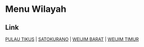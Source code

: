 # Menu Wilayah

## Link

[PULAU TIKUS](https://github.com/gigit-pemilu/pemilu-2024-96-papua-barat-daya/tree/main/pilpres/hitung-suara/sub/96-papua-barat-daya/sub/03-raja-ampat/sub/17-kepulauan-sembilan/sub/2004-pulau-tikus)
 | 
[SATOKURANO](https://github.com/gigit-pemilu/pemilu-2024-96-papua-barat-daya/tree/main/pilpres/hitung-suara/sub/96-papua-barat-daya/sub/03-raja-ampat/sub/17-kepulauan-sembilan/sub/2003-satokurano)
 | 
[WEIJIM BARAT](https://github.com/gigit-pemilu/pemilu-2024-96-papua-barat-daya/tree/main/pilpres/hitung-suara/sub/96-papua-barat-daya/sub/03-raja-ampat/sub/17-kepulauan-sembilan/sub/2001-weijim-barat)
 | 
[WEIJIM TIMUR](https://github.com/gigit-pemilu/pemilu-2024-96-papua-barat-daya/tree/main/pilpres/hitung-suara/sub/96-papua-barat-daya/sub/03-raja-ampat/sub/17-kepulauan-sembilan/sub/2002-weijim-timur)

